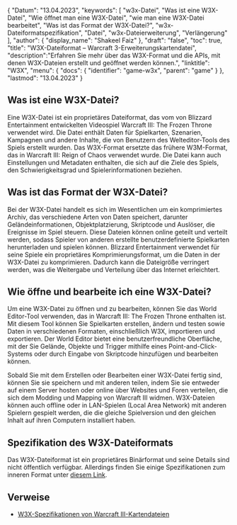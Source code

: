 {
"Datum": "13.04.2023",
  "keywords": [
"w3x-Datei",
"Was ist eine W3X-Datei",
"Wie öffnet man eine W3X-Datei",
"wie man eine W3X-Datei bearbeitet",
"Was ist das Format der W3X-Datei?",
"w3x-Dateiformatspezifikation",
"Datei",
"w3x-Dateierweiterung",
"Verlängerung"
],
  "author": {
"display_name": "Shakeel Faiz"
},
"draft": "false",
"toc": true,
"title": "W3X-Dateiformat – Warcraft 3-Erweiterungskartendatei",
  "description":"Erfahren Sie mehr über das W3X-Format und die APIs, mit denen W3X-Dateien erstellt und geöffnet werden können.",
"linktitle": "W3X",
  "menu": {
    "docs": {
      "identifier": "game-w3x",
"parent": "game"
}
},
"lastmod": "13.04.2023"
}

## Was ist eine W3X-Datei?

Eine W3X-Datei ist ein proprietäres Dateiformat, das vom von Blizzard Entertainment entwickelten Videospiel Warcraft III: The Frozen Throne verwendet wird. Die Datei enthält Daten für Spielkarten, Szenarien, Kampagnen und andere Inhalte, die von Benutzern des Welteditor-Tools des Spiels erstellt wurden. Das W3X-Format ersetzte das frühere W3M-Format, das in Warcraft III: Reign of Chaos verwendet wurde. Die Datei kann auch Einstellungen und Metadaten enthalten, die sich auf die Ziele des Spiels, den Schwierigkeitsgrad und Spielerinformationen beziehen.

## Was ist das Format der W3X-Datei?

Bei der W3X-Datei handelt es sich im Wesentlichen um ein komprimiertes Archiv, das verschiedene Arten von Daten speichert, darunter Geländeinformationen, Objektplatzierung, Skriptcode und Auslöser, die Ereignisse im Spiel steuern. Diese Dateien können online geteilt und verteilt werden, sodass Spieler von anderen erstellte benutzerdefinierte Spielkarten herunterladen und spielen können. Blizzard Entertainment verwendet für seine Spiele ein proprietäres Komprimierungsformat, um die Daten in der W3X-Datei zu komprimieren. Dadurch kann die Dateigröße verringert werden, was die Weitergabe und Verteilung über das Internet erleichtert.

## Wie öffne und bearbeite ich eine W3X-Datei?

Um eine W3X-Datei zu öffnen und zu bearbeiten, können Sie das World Editor-Tool verwenden, das in Warcraft III: The Frozen Throne enthalten ist. Mit diesem Tool können Sie Spielkarten erstellen, ändern und testen sowie Daten in verschiedenen Formaten, einschließlich W3X, importieren und exportieren. Der World Editor bietet eine benutzerfreundliche Oberfläche, mit der Sie Gelände, Objekte und Trigger mithilfe eines Point-and-Click-Systems oder durch Eingabe von Skriptcode hinzufügen und bearbeiten können.

Sobald Sie mit dem Erstellen oder Bearbeiten einer W3X-Datei fertig sind, können Sie sie speichern und mit anderen teilen, indem Sie sie entweder auf einem Server hosten oder online über Websites und Foren verteilen, die sich dem Modding und Mapping von Warcraft III widmen. W3X-Dateien können auch offline oder in LAN-Spielen (Local Area Network) mit anderen Spielern gespielt werden, die die gleiche Spielversion und den gleichen Inhalt auf ihren Computern installiert haben.

## Spezifikation des W3X-Dateiformats

Das W3X-Dateiformat ist ein proprietäres Binärformat und seine Details sind nicht öffentlich verfügbar. Allerdings finden Sie einige Spezifikationen zum inneren Format unter [diesem Link](http://www.wc3-project.ag.vu/w3m-specs.html).


## Verweise
* [W3X-Spezifikationen von Warcraft III-Kartendateien](http://www.wc3-project.ag.vu/w3m-specs.html)


